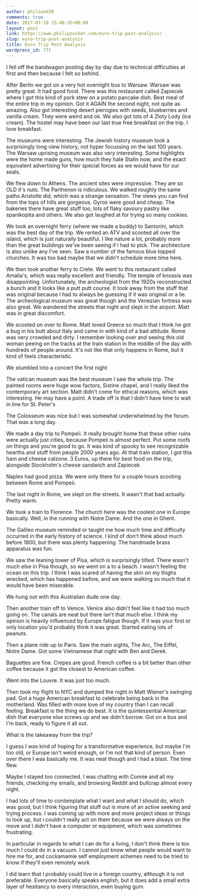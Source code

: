```yaml
---
author: philzook58
comments: true
date: 2017-07-10 15:48:35+00:00
layout: post
link: https://www.philipzucker.com/euro-trip-post-analysis/
slug: euro-trip-post-analysis
title: Euro Trip Post Analysis
wordpress_id: 771
---
```


I fell off the bandwagon posting day by day due to technical difficulties at first and then because I felt so behind.

After Berlin we got on a very hot overnight bus to Warsaw. Warsaw was pretty great. It had good food. There was this restaurant called Zapiecek where I got this kind of pork stew on a potato pancake dish. Best meal of the entire trip in my opinion. Got it AGAIN the second night, not quite as amazing. Also got interesting desert pierogies with seeds, blueberries and vanilla cream. They were weird and ok. We also got lots of 4 Zloty Lody (ice cream). The hostel may have been our last true free breakfast on the trip. I love breakfast.

The museums were interesting. The Jewish history museum took a surprisingly long view history, not hyper focussing on the last 100 years. The Warsaw uprising museum was also very interesting. Some highlights were the home made guns, how much they hate Stalin now, and the exact equivalent advertising for their special forces as we would have for our seals.

We flew down to Athens. The ancient sites were impressive. They are so OLD it's nuts. The Parthenon is ridiculous. We walked roughly the same paths Aristotle did, which was a strange sensation. The views you can find from the tops of hills are gorgeous. Gyros were good and cheap. The bakeries there have great stuff too, lots of flaky savoury pastry like spanikopita and others. We also got laughed at for trying so many cookies.

We took an overnight ferry (where we made a buddy) to Santorini, which was the best day of the trip. We rented an ATV and scooted all over the island, which is just naturally beautiful. I like nature a lot, probably more than the great buildings we've been seeing if I had to pick. The architecture is also unlike any I've seen. Saw a number of the famous blue topped churches. It was too bad maybe that we didn't schedule more time here.

We then took another ferry to Crete. We went to this restaurant called Amalia's, which was really excellent and friendly. The temple of knossis was disappointing. Unfortunately, the archeologist from the 1920s reconstructed a bunch and it looks like a putt putt course. It took away from the stuff that was original because I had to always be guessing if it was original or a lie. The archeological museum was great though and the Venezian fortress was also great. We wandered the streets that night and slept in the airport. Matt was in great discomfort.

We scooted on over to Rome. Matt loved Greece so much that I think he got a bug in his butt about Italy and came in with kind of a bad attitude. Rome was very crowded and dirty. I remember looking over and seeing this old woman peeing on the tracks at the train station in the middle of the day with hundreds of people around. It's not like that only happens in Rome, but it kind of feels characteristic.

We stumbled into a concert the first night

The vatican museum was the best museum I saw the whole trip. The painted rooms were huge wow factors, Sistine chapel, and I really liked the contemporary art section. Matt didn't come for ethical reasons, which was interesting. He may have a point. A trade off is that I didn't have time to wait in line for St. Peter's

The Colosseum was nice but I was somewhat underwhelmed by the forum. That was a long day.

We made a day trip to Pompeii. It really brought home that these other ruins were actually just cities, because Pompeii is almost perfect. Put some roofs on things and you're good to go. It was kind of spooky to see recognizable hearths and stuff from people 2000 years ago. At that train station, I got this ham and cheese calzone. 3 Euros, up there for best food on the trip, alongside Stockholm's cheese sandwich and Zapiecek

Naples had good pizza. We were only there for a couple hours scooting between Rome and Pompeii.

The last night in Rome, we slept on the streets. It wasn't that bad actually. Pretty warm.

We took a train to Florence. The church here was the coolest one in Europe basically. Well, in the running with Notre Dame. And the one in Ghent.

The Galileo museum reminded or taught me how much time and difficulty occurred in the early history of science. I kind of don't think about much before 1800, but there was plenty happening. The handmade brass apparatus was fun.

We saw the leaning tower of Pisa, which is surprisingly tilted. There wasn't much else in Pisa though, so we went on a to a beach. I wasn't feeling the ocean on this trip. I think I was scared of having the skin on my thighs wrecked, which has happened before, and we were walking so much that it would have been miserable.

We hung out with this Australian dude one day.

Then another train off to Venice. Venice also didn't feel like it had too much going on. The canals are neat but there isn't that much else. I think my opinion is heavily influenced by Europe fatigue though. If it was your first or only location you'd probably think it was great. Started eating lots of peanuts.

Then a plane ride up to Paris. Saw the main sights, The Arc, The Eiffel, Notre Dame. Got some Vietnamese that night with Ben and Derek.

Baguettes are fine. Crepes are good. French coffee is a bit better than other coffee because it got the closest to American coffee.

Went into the Louvre. It was just too much.

Then took my flight to NYC and dumped the night in Matt Wiener's swinging pad. Got a huge American breakfast to celebrate being back in the motherland. Was filled with more love of my country than I can recall feeling. Breakfast is the thing we do best. It is the quintessential American dish that everyone else screws up and we didn't borrow. Got on a bus and I'm back, ready to figure it all out.

What is the takeaway from the trip?

I guess I was kind of hoping for a transformative experience, but maybe I'm too old, or Europe isn't weird enough, or I'm not that kind of person. Even over there I was basically me. It was neat though and I had a blast. The time flew.

Maybe I stayed too connected. I was chatting with Connie and all my friends, checking my emails, and browsing Reddit and bullcrap almost every night.

I had lots of time to contemplate what I want and what I should do, which was good, but I think figuring that stuff out is more of an active seeking and trying process. I was coming up with more and more project ideas or things to look up, but i couldn't really act on them because we were always on the move and I didn't have a computer or equipment, which was sometimes frustrating.

In particular in regards to what I can do for a living, I don't think there is too much I could do in a vacuum. I cannot just know what people would want to hire me for, and cockamamie self employment schemes need to be tried to know if they'll even remotely work

I did learn that I probably could live in a foreign country, although it is not preferable. Everyone basically speaks english, but it does add a small extra layer of hesitancy to every interaction, even buying gum.




